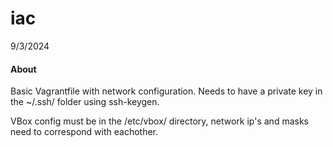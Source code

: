 # iac
9/3/2024

#### About
Basic Vagrantfile with network configuration. Needs to have a private key in the ~/.ssh/ folder using ssh-keygen. 

VBox config must be in the /etc/vbox/ directory, network ip's and masks need to correspond with eachother. 
